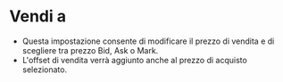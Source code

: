 # **Vendi a**

- Questa impostazione consente di modificare il prezzo di vendita e di scegliere tra prezzo Bid, Ask o Mark.
- L'offset di vendita verrà aggiunto anche al prezzo di acquisto selezionato.
